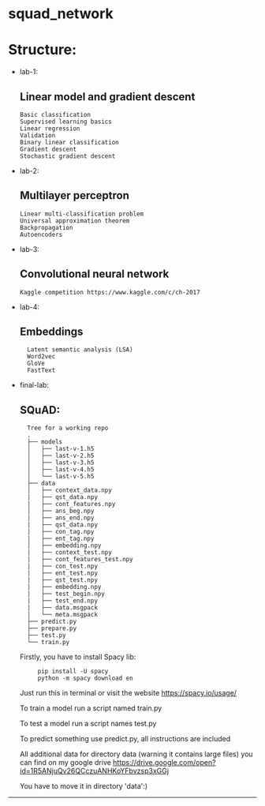 # squad_network

# Structure:
- lab-1:
    ## Linear model and gradient descent
      Basic classification
      Supervised learning basics
      Linear regression
      Validation
      Binary linear classification
      Gradient descent
      Stochastic gradient descent
- lab-2:
    ## Multilayer perceptron
      Linear multi-classification problem
      Universal approximation theorem
      Backpropagation
      Autoencoders
- lab-3:
    ## Convolutional neural network
      Kaggle competition https://www.kaggle.com/c/ch-2017
- lab-4:

    ## Embeddings
        Latent semantic analysis (LSA)
        Word2vec
        GloVe
        FastText

- final-lab:
    ## SQuAD:
        Tree for a working repo
        .
        ├── models
        │   ├── last-v-1.h5
        │   ├── last-v-2.h5
        │   ├── last-v-3.h5
        │   ├── last-v-4.h5
        │   └── last-v-5.h5
        ├── data
        │   ├── context_data.npy
        |   ├── qst_data.npy
        |   ├── cont_features.npy
        │   ├── ans_beg.npy
        |   ├── ans_end.npy
        |   ├── qst_data.npy
        |   ├── con_tag.npy
        |   ├── ent_tag.npy
        │   ├── embedding.npy
        |   ├── context_test.npy
        |   ├── cont_features_test.npy
        |   ├── con_test.npy
        |   ├── ent_test.npy
        |   ├── qst_test.npy
        |   ├── embedding.npy
        |   ├── test_begin.npy
        |   ├── test_end.npy
        |   ├── data.msgpack
        |   └── meta.msgpack
        ├── predict.py
        ├── prepare.py
        ├── test.py
        └── train.py
    
    Firstly, you have to install Spacy lib:
    
           pip install -U spacy
           python -m spacy download en
    
    Just run this in terminal or visit the website https://spacy.io/usage/
    
    To train a model run a script named train.py
    
    To test a model run a script names test.py
    
    To predict something use predict.py, all instructions are included

    All additional data for directory data (warning it contains large files) you can find on my google drive https://drive.google.com/open?id=1R5ANjuQv26QCczuANHKoYFbvzsp3xGGj
    
    You have to move it in directory 'data':)
    




_________________________________________________________



